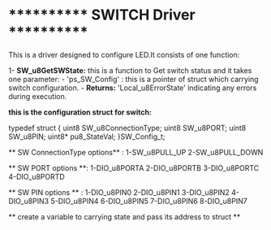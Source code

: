 # **********  SWITCH Driver  **********   
This is a driver designed to configure LED.It consists of one function:

1- **SW_u8GetSWState:**
	this is a function to Get switch status and it takes one parameter:
	- 'ps_SW_Config' : this is a pointer of struct which carrying switch configuration.
	- **Returns:**  'Local_u8ErrorState'  indicating any errors during execution.
 
 **this is the configuration struct for switch:**

typedef struct
{
	uint8 SW_u8ConnectionType;
	uint8 SW_u8PORT;
	uint8 SW_u8PIN;
	uint8* pu8_StateVal;
}SW_Config_t;


** SW ConnectionType options** :  1-SW_u8PULL_UP
								  2-SW_u8PULL_DOWN
 				                    				  
** SW PORT options **:  1-DIO_u8PORTA
 					    2-DIO_u8PORTB
 					    3-DIO_u8PORTC
 					    4-DIO_u8PORTD	

** SW PIN options ** : 1-DIO_u8PIN0
 					   2-DIO_u8PIN1
 					   3-DIO_u8PIN2
 					   4-DIO_u8PIN3
 					   5-DIO_u8PIN4
 					   6-DIO_u8PIN5
 					   7-DIO_u8PIN6
 				   	   8-DIO_u8PIN7		
					   
 ** create a variable to carrying state and pass its address to struct **					   